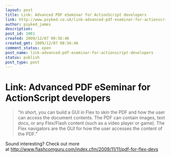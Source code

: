 ```yaml
---
layout: post
title: Link: Advanced PDF eSeminar for ActionScript developers
link: http://www.psyked.co.uk/link-advanced-pdf-eseminar-for-actionscript-developers/
author: psyked_james
description: 
post_id: 1061
created: 2009/12/07 09:56:46
created_gmt: 2009/12/07 08:56:46
comment_status: open
post_name: link-advanced-pdf-eseminar-for-actionscript-developers
status: publish
post_type: post
---
```


# Link: Advanced PDF eSeminar for ActionScript developers

> “In short, you can build a GUI in Flex to skin the PDF and how the user can access the document contents. The PDF can contain images, text docs, or any Flex/Flash content (such as a video player or game). The Flex navigators are the GUI for how the user accesses the content of the PDF.”

Sound interesting? Check out more at <http://www.flashcomguru.com/index.cfm/2009/11/11/pdf-for-flex-devs>